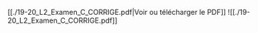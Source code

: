 ﻿[[./19-20_L2_Examen_C_CORRIGE.pdf|Voir ou télécharger le PDF]]
![[./19-20_L2_Examen_C_CORRIGE.pdf]]
